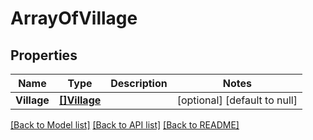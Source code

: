 # ArrayOfVillage

## Properties
Name | Type | Description | Notes
------------ | ------------- | ------------- | -------------
**Village** | [**[]Village**](Village.md) |  | [optional] [default to null]

[[Back to Model list]](../README.md#documentation-for-models) [[Back to API list]](../README.md#documentation-for-api-endpoints) [[Back to README]](../README.md)

